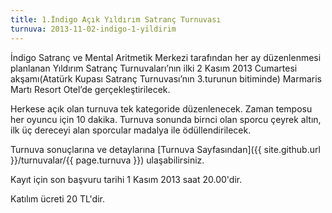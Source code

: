 ```yaml
---
title: 1.İndigo Açık Yıldırım Satranç Turnuvası
turnuva: 2013-11-02-indigo-1-yildirim
---
```


İndigo Satranç ve Mental Aritmetik Merkezi tarafından her ay düzenlenmesi planlanan Yıldırım Satranç Turnuvaları’nın ilki 2 Kasım 2013 Cumartesi akşamı(Atatürk Kupası Satranç Turnuvası’nın 3.turunun bitiminde) Marmaris Martı Resort Otel’de gerçekleştirilecek.

Herkese açık olan turnuva tek kategoride düzenlenecek. Zaman temposu her oyuncu için 10 dakika. Turnuva sonunda birnci olan sporcu çeyrek altın, ilk üç dereceyi alan sporcular madalya ile ödüllendirilecek.

Turnuva sonuçlarına ve detaylarına [Turnuva Sayfasından]({{ site.github.url }}/turnuvalar/{{ page.turnuva }}) ulaşabilirsiniz.  

Kayıt için son başvuru tarihi 1 Kasım 2013 saat 20.00'dir.

Katılım ücreti 20 TL'dir.
